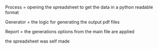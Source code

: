 Process = opening the spreadsheet to get the data in a python readable format

Generator = the logic for generating the output pdf files

Report = the generations options from the main file are applied


the spreadsheet was self made
